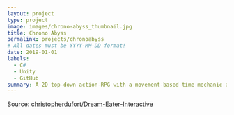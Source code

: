 ```yaml
---
layout: project
type: project
image: images/chrono-abyss_thumbnail.jpg
title: Chrono Abyss
permalink: projects/chronoabyss
# All dates must be YYYY-MM-DD format!
date: 2019-01-01
labels:
  - C#
  - Unity
  - GitHub
summary: A 2D top-down action-RPG with a movement-based time mechanic and endless dungeons. 
---
```


Source: <a href="https://github.com/christopherdufort/Dream-Eater-Interactive"><i class="large github icon"></i>christopherdufort/Dream-Eater-Interactive</a>